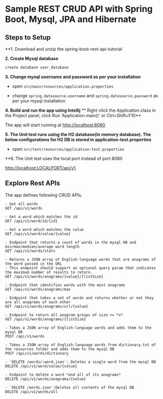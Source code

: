 # Sample REST CRUD API with Spring Boot, Mysql, JPA and Hibernate

## Steps to Setup

**1. Download and unzip the spring-boot-rest-api-tutorial

**2. Create Mysql database**
```bash
create database user_database
```

**3. Change mysql username and password as per your installation**

+ open `src/main/resources/application.properties`

+ change `spring.datasource.username` and `spring.datasource.password` as per your mysql installation

**4. Build and run the app using Intellij**
** Right click the Application.class in the Project panel, click Run 'Application.main()' or Ctrl+Shift+F10**

The app will start running at <http://localhost:8080>.

**5. The Unit test runs using the H2 database(In memory database). The below configurations for H2 DB is stored in application-test.properties**

+ open `src/test/resources/application-test.properties`

**6. The Unit test uses the local port instead of port 8080

<http://localhost:LOCALPORT/api/v1>.

## Explore Rest APIs

The app defines following CRUD APIs.

    - Get all words
    GET /api/v1/words

    - Get a word which matches the id
    GET /api/v1/word/id/{id}

    - Get a word which matches the value
    GET /api/v1/word/value/{value}

    - Endpoint that returns a count of words in the mysql DB and min/max/median/average word length
    GET /api/v1/words/stats

    - Returns a JSON array of English-language words that are anagrams of the word passed in the URL
    - This endpoint should support an optional query param that indicates the maximum number of results to return.  
    GET /api/v1/words/anagrams/{value}/{listSize}
    
    - Endpoint that identifies words with the most anagrams
    GET /api/v1/words/anagrams/max
    
    - Endpoint that takes a set of words and returns whether or not they are all anagrams of each other
    GET /api/v1/words/anagrams/url/{value}
    
    - Endpoint to return all anagram groups of size >= *x*
    GET /api/v1/words/anagrams/{listSize}

    - Takes a JSON array of English-language words and adds them to the mysql DB
    POST /api/v1/words

    - Takes a JSON array of English-language words from dictionary.txt of the resources folder and adds them to the mysql DB
    POST /api/v1/words/dictionary
    
    - `DELETE /words/:word.json`: Deletes a single word from the mysql DB
    DELETE /api/v1/word/value/{value}

    - Endpoint to delete a word *and all of its anagrams*
    DELETE /api/v1/words/anagrams/{value}

    - `DELETE /words.json`:Deletes all contents of the mysql DB
    DELETE /api/v1/words/all

